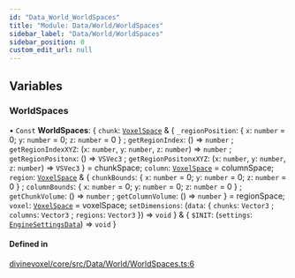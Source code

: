 ```yaml
---
id: "Data_World_WorldSpaces"
title: "Module: Data/World/WorldSpaces"
sidebar_label: "Data/World/WorldSpaces"
sidebar_position: 0
custom_edit_url: null
---
```


## Variables

### WorldSpaces

• `Const` **WorldSpaces**: \{ `chunk`: [`VoxelSpace`](../classes/Math_Spaces_VoxelSpace.VoxelSpace.md) & \{ `_regionPosition`: \{ `x`: `number` = 0; `y`: `number` = 0; `z`: `number` = 0 } ; `getRegionIndex`: () => `number` ; `getRegionIndexXYZ`: (`x`: `number`, `y`: `number`, `z`: `number`) => `number` ; `getRegionPositonx`: () => `VSVec3` ; `getRegionPositonxXYZ`: (`x`: `number`, `y`: `number`, `z`: `number`) => `VSVec3`  } = chunkSpace; `column`: [`VoxelSpace`](../classes/Math_Spaces_VoxelSpace.VoxelSpace.md) = columnSpace; `region`: [`VoxelSpace`](../classes/Math_Spaces_VoxelSpace.VoxelSpace.md) & \{ `chunkBounds`: \{ `x`: `number` = 0; `y`: `number` = 0; `z`: `number` = 0 } ; `columnBounds`: \{ `x`: `number` = 0; `y`: `number` = 0; `z`: `number` = 0 } ; `getChunkVolume`: () => `number` ; `getColumnVolume`: () => `number`  } = regionSpace; `voxel`: [`VoxelSpace`](../classes/Math_Spaces_VoxelSpace.VoxelSpace.md) = voxelSpace; `setDimensions`: (`data`: \{ `chunks`: `Vector3` ; `columns`: `Vector3` ; `regions`: `Vector3`  }) => `void`  } & \{ `$INIT`: (`settings`: [`EngineSettingsData`](Types_EngineSettings_types.md#enginesettingsdata)) => `void`  }

#### Defined in

[divinevoxel/core/src/Data/World/WorldSpaces.ts:6](https://github.com/lucasdamianjohnson/DivineVoxelEngine/blob/596fa7391478620ed460dfb4856ff0a763b91c49/divinevoxel/core/src/Data/World/WorldSpaces.ts#L6)

